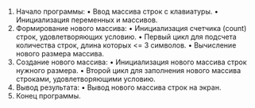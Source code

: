 1.	Начало программы:
•	Ввод массива строк с клавиатуры.
•	Инициализация переменных и массивов.
2.	Формирование нового массива:
•	Инициализация счетчика (count) строк, удовлетворяющих условию.
•	Первый цикл для подсчета количества строк, длина которых <= 3 символов.
•	Вычисление нового размера массива.
3.	Создание нового массива:
•	Инициализация нового массива строк нужного размера.
•	Второй цикл для заполнения нового массива строками, удовлетворяющими условию.
4.	Вывод результата:
•	Вывод нового массива строк на экран.
5.	Конец программы.
